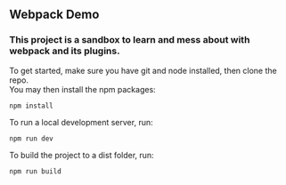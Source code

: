 ## Webpack Demo
### This project is a sandbox to learn and mess about with webpack and its plugins.
To get started, make sure you have git and node installed, then clone the repo. \
You may then install the npm packages:
```
npm install
```
To run a local development server, run:
```
npm run dev
```
To build the project to a dist folder, run:
```
npm run build
```
